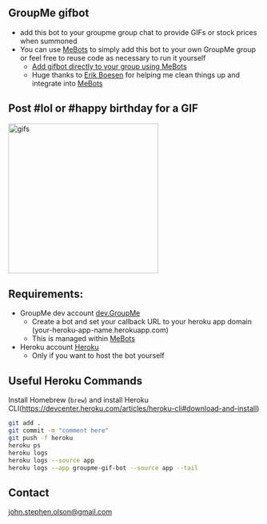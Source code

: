 ## GroupMe gifbot
  * add this bot to your groupme group chat to provide GIFs or stock prices when summoned
  * You can use [MeBots](https://mebotsco.herokuapp.com/) to simply add this bot to your own GroupMe group or feel free to reuse code as necessary to run it yourself
    * [Add gifbot directly to your group using MeBots](https://mebotsco.herokuapp.com/bot/gifbot)
    * Huge thanks to [Erik Boesen](https://github.com/ErikBoesen) for helping me clean things up and integrate into [MeBots](https://mebotsco.herokuapp.com/)

## Post #lol or #happy birthday for a GIF
  <img src="https://i.imgur.com/ztk71Bj.jpg" alt="gifs" width="300"/>

## Requirements:
  * GroupMe dev account [dev.GroupMe](https://dev.groupme.com/session/new)
  	* Create a bot and set your callback URL to your heroku app domain (your-heroku-app-name.herokuapp.com)
  	* This is managed within [MeBots](https://mebotsco.herokuapp.com/)
  * Heroku account [Heroku](http://heroku.com)
    * Only if you want to host the bot yourself


## Useful Heroku Commands
Install Homebrew (`brew`) and install Heroku CLI(https://devcenter.heroku.com/articles/heroku-cli#download-and-install)
```sh
git add .
git commit -m "comment here"
git push -f heroku
heroku ps
heroku logs
heroku logs --source app
heroku logs --app groupme-gif-bot --source app --tail
```

## Contact

john.stephen.olson@gmail.com
